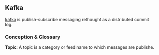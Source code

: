 ## Kafka
[kafka](http://kafka.apache.org/) is publish-subscribe messaging rethought as a distributed commit log.

### Conception & Glossary
**Topic**: A topic is a category or feed name to which messages are publishe.


